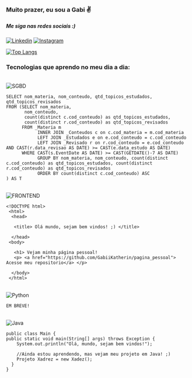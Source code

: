 ### Muito prazer, eu sou a Gabi ✌️
##### Me siga nas redes sociais :)

[![Linkedin](https://img.shields.io/badge/LinkedIn-0077B5?style=for-the-badge&logo=linkedin&logoColor=white)](https://www.linkedin.com/in/gabrielli-katherin/)
[![Instagram](https://img.shields.io/badge/Instagram-E4405F?style=for-the-badge&logo=instagram&logoColor=white)](https://instagram.com/e_logicooficial?igshid=ZDdkNTZiNTM=)

[![Top Langs](https://github-readme-stats.vercel.app/api/top-langs/?username=GabiiKatherin&layout=compact)](https://github.com/gabiikatherin/github-readme-stats)

### Tecnologias que aprendo no meu dia a dia:

<div style="display: inline_block"><br/>
    <img align="center" alt="SGBD" src="https://img.shields.io/badge/-SGBD-red" />
    
    SELECT nom_materia, nom_conteudo, qtd_topicos_estudados, qtd_topicos_revisados
    FROM (SELECT nom_materia,
           nom_conteudo,
           count(distinct c.cod_conteudo) as qtd_topicos_estudados,
           count(distinct r.cod_conteudo) as qtd_topicos_revisados
          FROM _Materia m
                INNER JOIN _Conteudos c on c.cod_materia = m.cod_materia
                LEFT JOIN _Estudados e on e.cod_conteudo = c.cod_conteudo 
                LEFT JOIN _Revisado r on r.cod_conteudo = e.cod_conteudo  AND CAST(r.data_revisao AS DATE) >= CAST(e.data_estudo AS DATE)
          WHERE CAST(s.EventDate AS DATE) >= CAST(GETDATE()-7 AS DATE)
                GROUP BY nom_materia, nom_conteudo, count(distinct c.cod_conteudo) as qtd_topicos_estudados, count(distinct r.cod_conteudo) as qtd_topicos_revisados
                ORDER BY count(distinct c.cod_conteudo) ASC
    ) AS T

</div>

<div style="display: inline_block"><br/>
    <img align="center" alt="FRONTEND" src="https://img.shields.io/badge/-FRONTEND-green" />

    <!DOCTYPE html>
     <html>
      <head>

       <title> Olá mundo, sejam bem vindos! ;) </title>

      </head>
     <body>

       <h1> Vejam minha página pessoal!
       <p> <a href="https://github.com/GabiiKatherin/pagina_pessoal"> Acesse meu repositorio</a> </p>

      </body>
     </html>

<div style="display: inline_block"><br/>
    <img align="center" alt="Python" src="https://img.shields.io/badge/Python-3776AB?style=for-the-badge&logo=python&logoColor=white" />

    EM BREVE!

</div>
         

</div>

<div style="display: inline_block"><br/>
    <img align="center" alt="Java" src="https://img.shields.io/badge/Java-ED8B00?style=for-the-badge&logo=java&logoColor=white" />

    public class Main {
    public static void main(String[] args) throws Exception {
        System.out.println("Olá, mundo, sejam bem vindos!");

        //Ainda estou aprendendo, mas vejam meu projeto em Java! ;)
        Projeto Xadrez = new Xadez();
      }
    }
</div>


